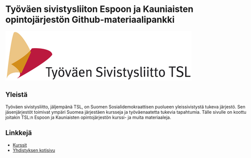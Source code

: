 <head>
  <meta charset="UTF-8"/>
  <style>
    body {
      max-width: 800px;
      margin: auto;
    }
  </style>
</head>

# Työväen sivistysliiton Espoon ja Kauniaisten opintojärjestön Github-materiaalipankki

![Työväen sivistysliiton logo][tsl-logo]

## Yleistä

Työväen sivistysliitto, jäljempänä TSL, on Suomen Sosialidemokraattisen puolueen
yleissivistystä tukeva järjestö. Sen jäsenjärjestöt toimivat ympäri Suomea
järjestäen kursseja ja työväenaatetta tukevia tapahtumia. Tälle sivulle on
koottu joitakin TSL:n Espoon ja Kauniaisten opintojärjestön kurssi- ja muita
materiaaleja.

## Linkkejä

* [Kurssit](kurssit/)
* [Yhdistyksen kotisivu](http://www.tslespoo.fi)

[tsl-logo]: kuvat/tsl-logo.png
